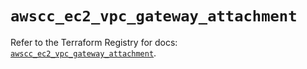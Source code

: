 # `awscc_ec2_vpc_gateway_attachment`

Refer to the Terraform Registry for docs: [`awscc_ec2_vpc_gateway_attachment`](https://registry.terraform.io/providers/hashicorp/awscc/0.70.0/docs/resources/ec2_vpc_gateway_attachment).

